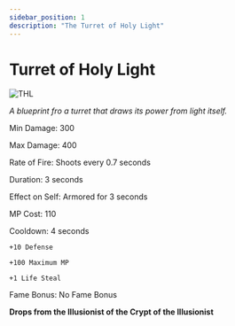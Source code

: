 ```yaml
---
sidebar_position: 1
description: "The Turret of Holy Light"
---
```


# Turret of Holy Light

![THL](https://vwiki.valorserver.com/api/item/picture/turret%20of%20holy%20light)

<i>A blueprint fro a turret that draws its power from light itself.</i>

Min Damage: 300

Max Damage: 400

Rate of Fire: Shoots every 0.7 seconds

Duration: 3 seconds

Effect on Self: Armored for 3 seconds

MP Cost: 110

Cooldown: 4 seconds

    +10 Defense
    
    +100 Maximum MP
    
    +1 Life Steal

Fame Bonus: No Fame Bonus

**Drops from the Illusionist of the Crypt of the Illusionist**
